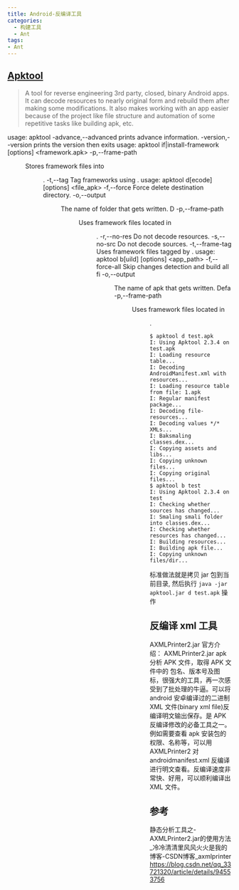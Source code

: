```yaml
---
title: Android-反编译工具
categories:
  - 构建工具
  - Ant
tags:
- Ant
---
```


## [Apktool](https://ibotpeaches.github.io/Apktool/install/)

> A tool for reverse engineering 3rd party, closed, binary Android apps. It can decode resources to nearly original form and rebuild them after making some modifications. It also makes working with an app easier because of the project like file structure and automation of some repetitive tasks like building apk, etc.

usage: apktool
 -advance,--advanced   prints advance information.
 -version,--version    prints the version then exits
usage: apktool if|install-framework [options] <framework.apk>
 -p,--frame-path <dir>   Stores framework files into <dir>.
 -t,--tag <tag>          Tag frameworks using <tag>.
usage: apktool d[ecode] [options] <file_apk>
 -f,--force              Force delete destination directory.
 -o,--output <dir>       The name of folder that gets written. D
 -p,--frame-path <dir>   Uses framework files located in <dir>.
 -r,--no-res             Do not decode resources.
 -s,--no-src             Do not decode sources.
 -t,--frame-tag <tag>    Uses framework files tagged by <tag>.
usage: apktool b[uild] [options] <app_path>
 -f,--force-all          Skip changes detection and build all fi
 -o,--output <dir>       The name of apk that gets written. Defa
 -p,--frame-path <dir>   Uses framework files located in <dir>.

```text
$ apktool d test.apk
I: Using Apktool 2.3.4 on test.apk
I: Loading resource table...
I: Decoding AndroidManifest.xml with resources...
I: Loading resource table from file: 1.apk
I: Regular manifest package...
I: Decoding file-resources...
I: Decoding values */* XMLs...
I: Baksmaling classes.dex...
I: Copying assets and libs...
I: Copying unknown files...
I: Copying original files...
$ apktool b test
I: Using Apktool 2.3.4 on test
I: Checking whether sources has changed...
I: Smaling smali folder into classes.dex...
I: Checking whether resources has changed...
I: Building resources...
I: Building apk file...
I: Copying unknown files/dir...
```

标准做法就是拷贝 jar 包到当前目录, 然后执行 `java -jar apktool.jar d test.apk` 操作

## 反编译 xml 工具

AXMLPrinter2.jar 官方介绍： AXMLPrinter2.jar apk 分析 APK 文件，取得 APK 文件中的 包名、版本号及图标，很强大的工具，再一次感受到了批处理的牛逼。可以将 android 安卓编译过的二进制 XML 文件(binary xml file)反编译明文输出保存。是 APK 反编译修改的必备工具之一。例如需要查看 apk 安装包的权限、名称等，可以用 AXMLPrinter2 对androidmanifest.xml 反编译进行明文查看。反编译速度非常快、好用，可以顺利编译出 XML 文件。

## 参考

静态分析工具之-AXMLPrinter2.jar的使用方法_冷冷清清里风风火火是我的博客-CSDN博客_axmlprinter
<https://blog.csdn.net/qq_33721320/article/details/94553756>
